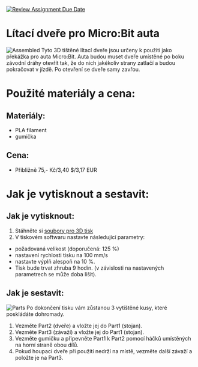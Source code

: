 [![Review Assignment Due Date](https://classroom.github.com/assets/deadline-readme-button-24ddc0f5d75046c5622901739e7c5dd533143b0c8e959d652212380cedb1ea36.svg)](https://classroom.github.com/a/V-0A61vX)
# Lítací dveře pro Micro:Bit auta
![Assembled](https://github.com/pslib-cz/2022-p2a-mme-pppp-JakesJakub/assets/91247920/fc922db6-7eba-4ff1-8247-1ff9e4af290b)
  Tyto 3D tištěné lítací dveře jsou určeny k použití jako překážka pro auta Micro:Bit. Auta budou muset dveře umístěné po boku závodní dráhy otevřít tak, že do nich jakékoliv strany zatlačí a budou pokračovat v jízdě. Po otevření se dveře samy zavřou.

# Použité materiály a cena:
## Materiály:
- PLA filament
- gumička

## Cena:
- Přibližně 75,- Kč/3,40 $/3,17 EUR

# Jak je vytisknout a sestavit:

## Jak je vytisknout:
1. Stáhněte si [soubory pro 3D tisk](FilesFor3DPrint)
2. V tiskovém softwaru nastavte následující parametry:
- požadovaná velikost (doporučená: 125 %)
- nastavení rychlosti tisku na 100 mm/s
- nastavte výplň alespoň na 10 %.
- Tisk bude trvat zhruba 9 hodin. (v závislosti na nastavených parametrech se může doba lišit).

## Jak je sestavit:
![Parts](https://github.com/pslib-cz/2022-p2a-mme-pppp-JakesJakub/assets/91247920/d79ebb7e-6162-4fbe-b9dc-5e71a808c012)
Po dokončení tisku vám zůstanou 3 vytištěné kusy, které poskládáte dohromady.
1. Vezměte Part2 (dveře) a vložte jej do Part1 (stojan).
2. Vezměte Part3 (závaží) a vložte jej do Part1 (stojan).
3. Vezměte gumičku a připevněte Part1 k Part2 pomocí háčků umístěných na horní straně obou dílů.
4. Pokud houpací dveře při použití nedrží na místě, vezměte další závaží a položte je na Part3.
